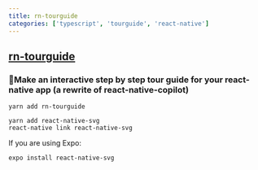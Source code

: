 ```yaml
---
title: rn-tourguide
categories: ['typescript', 'tourguide', 'react-native']
---
```

## [rn-tourguide](https://github.com/xcarpentier/rn-tourguide)

### 🚩Make an interactive step by step tour guide for your react-native app (a rewrite of react-native-copilot)


```
yarn add rn-tourguide
```

```
yarn add react-native-svg
react-native link react-native-svg
```

If you are using Expo:

```
expo install react-native-svg
```
